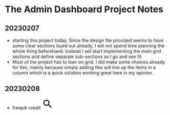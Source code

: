 # The Admin Dashboard Project Notes

## 20230207
- starting this project today. Since the design file provided seems to have some clear sections layed out already, I will not spend time planning the whole thing beforehand. Instead I will start implementing the main grid sections and define separate sub-sections as I go and see fit
- Most of the project has to lean on grid. I did make some choices already for flex, mainly because simply adding flex will line up the items in a column which is a quick solution working great here in my opinion.

## 20230208
- freepik credit <img src="./resources/magnify.svg" alt="icon of a group of people" width="35px">
